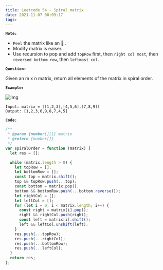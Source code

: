 ```yaml
---
title: Leetcode 54 - Spiral matrix
date: 2021-11-07 00:09:17
tags:
---
```

**`Note:`**
- `Peel` the matrix like an 🍎 .
- Modify matrix is eaiser.
- Use recursion to pop and add `topRow` first, then `right col most`, then `reversed bottom row`, then `leftmost col`.

**`Question:`**

Given an m x n matrix, return all elements of the matrix in spiral order.

**`Example:`**

![img](https://assets.leetcode.com/uploads/2020/11/13/spiral1.jpg)
```
Input: matrix = [[1,2,3],[4,5,6],[7,8,9]]
Output: [1,2,3,6,9,8,7,4,5]
```

**`Code:`**
```javascript
/**
 * @param {number[][]} matrix
 * @return {number[]}
 */
var spiralOrder = function (matrix) {
  let res = [];

  while (matrix.length > 0) {
    let topRow = [];
    let bottomRow = [];
    const top = matrix.shift();
    top && topRow.push(...top);
    const bottom = matrix.pop();
    bottom && bottomRow.push(...bottom.reverse());
    let rightCol = [];
    let leftCol = [];
    for (let i = 0; i < matrix.length; i++) {
      const right = matrix[i].pop();
      right && rightCol.push(right);
      const left = matrix[i].shift();
      left && leftCol.unshift(left);
    }
    res.push(...topRow);
    res.push(...rightCol);
    res.push(...bottomRow);
    res.push(...leftCol);
  }
  return res;
};
```